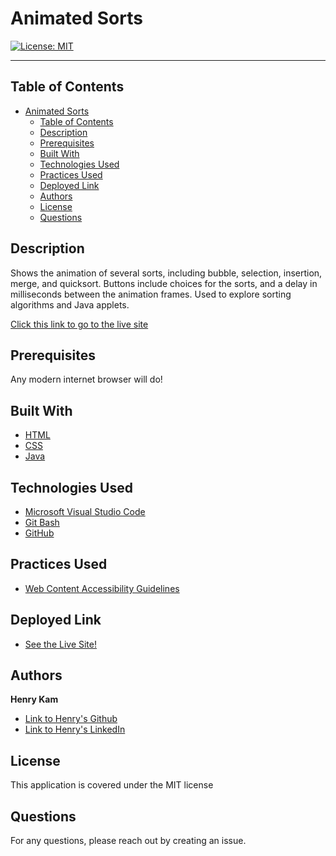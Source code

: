 # Animated Sorts
[![License: MIT](https://img.shields.io/badge/License-MIT-yellow.svg)](https://opensource.org/licenses/MIT)

---

## Table of Contents

- [Animated Sorts](#animated-sorts)
  - [Table of Contents](#table-of-contents)
  - [Description](#description)
  - [Prerequisites](#prerequisites)
  - [Built With](#built-with)
  - [Technologies Used](#technologies-used)
  - [Practices Used](#practices-used)
  - [Deployed Link](#deployed-link)
  - [Authors](#authors)
  - [License](#license)
  - [Questions](#questions)
  

## Description

Shows the animation of several sorts, including bubble, selection, insertion, merge, and quicksort.  Buttons include choices for the sorts, and a delay in milliseconds between the animation frames. Used to explore sorting algorithms and Java applets.


[Click this link to go to the live site]()
 <br />



## Prerequisites
Any modern internet browser will do!

## Built With

* [HTML](https://developer.mozilla.org/en-US/docs/Web/HTML)
* [CSS](https://developer.mozilla.org/en-US/docs/Web/CSS)
* [Java](https://www.oracle.com/java/technologies/java8.html)

## Technologies Used

* [Microsoft Visual Studio Code](https://code.visualstudio.com/)
* [Git Bash](https://git-scm.com/downloads)
* [GitHub](https://github.com/)

## Practices Used

* [Web Content Accessibility Guidelines](https://www.w3.org/WAI/standards-guidelines/wcag/)

## Deployed Link

* [See the Live Site!]()

## Authors


**Henry Kam**

- [Link to Henry's Github](https://github.com/gulpinhenry)
- [Link to Henry's LinkedIn](https://www.linkedin.com/in/kamhenry/)

## License

This application is covered under the MIT license

## Questions

For any questions, please reach out by creating an issue.